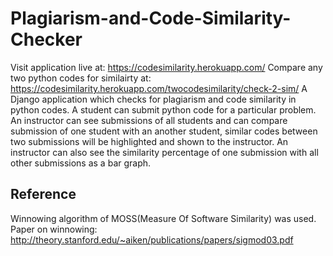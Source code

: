 # Plagiarism-and-Code-Similarity-Checker
Visit application live at: https://codesimilarity.herokuapp.com/
Compare any two python codes for similairty at: https://codesimilarity.herokuapp.com/twocodesimilarity/check-2-sim/
A Django application which checks for plagiarism and code similarity in python codes.
A student can submit python code for a particular problem.
An instructor can see submissions of all students and can compare submission of one student with an another student, similar codes between two submissions will be highlighted and shown to the instructor.
An instructor can also see the similarity percentage of one submission with all other submissions as a bar graph.

## Reference
Winnowing algorithm of MOSS(Measure Of Software Similarity) was used.
Paper on winnowing: http://theory.stanford.edu/~aiken/publications/papers/sigmod03.pdf

